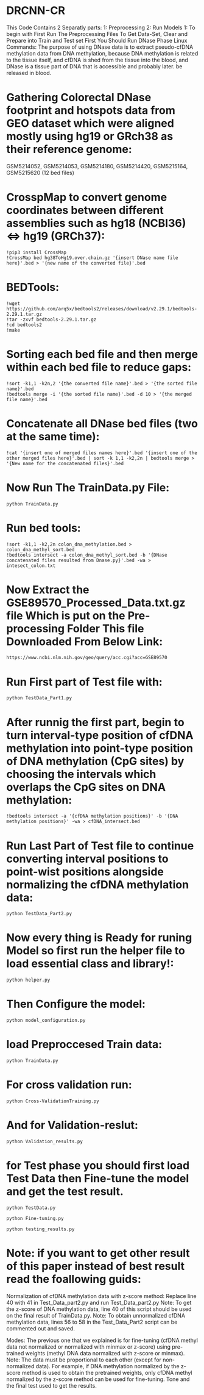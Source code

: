 # DRCNN-CR
This Code Contains 2 Separatly parts:
1: Preprocessing
2: Run Models
1: To begin with First Run The Preprocessing Files To Get Data-Set, Clear and Prepare into Train and Test set
First You Should Run DNase Phase Linux Commands:
The purpose of using DNase data is to extract pseudo-cfDNA methylation data from DNA methylation, because DNA methylation is related to the tissue itself, and cfDNA is shed from the tissue into the blood, and DNase is a tissue part of DNA that is accessible and probably later. be released in blood.

 # Gathering Colorectal DNase footprint and hotspots data from GEO dataset which were aligned mostly using hg19 or GRch38 as their reference genome: 
GSM5214052, GSM5214053, GSM5214180, GSM5214420, GSM5215164, GSM5215620 (12 bed files)

# CrosspMap to convert genome coordinates between different assemblies such as hg18 (NCBI36) <=> hg19 (GRCh37):
```
!pip3 install CrossMap
!CrossMap bed hg38ToHg19.over.chain.gz '{insert DNase name file here}'.bed > '{new name of the converted file}'.bed
```

# BEDTools:
```
!wget https://github.com/arq5x/bedtools2/releases/download/v2.29.1/bedtools-2.29.1.tar.gz
!tar -zxvf bedtools-2.29.1.tar.gz
!cd bedtools2
!make
```
# Sorting each bed file and then merge within each bed file to reduce gaps:
```
!sort -k1,1 -k2n,2 '{the converted file name}'.bed > '{the sorted file name}'.bed
!bedtools merge -i '{the sorted file name}'.bed -d 10 > '{the merged file name}'.bed
```
# Concatenate all DNase bed files (two at the same time):
```
!cat '{insert one of merged files names here}'.bed '{insert one of the other merged files here}'.bed | sort -k 1,1 -k2,2n | bedtools merge > '{New name for the concatenated files}'.bed
```
# Now Run The TrainData.py File:
```
python TrainData.py
```
# Run bed tools:
```
!sort -k1,1 -k2,2n colon_dna_methylation.bed > colon_dna_methyl_sort.bed
!bedtools intersect -a colon_dna_methyl_sort.bed -b '{DNase concatenated files resulted from Dnase.py}'.bed -wa > intesect_colon.txt
```
# Now Extract the GSE89570_Processed_Data.txt.gz file Which is put on the Pre-processing Folder This file Downloaded From Below Link: 
```
https://www.ncbi.nlm.nih.gov/geo/query/acc.cgi?acc=GSE89570
```
# Run First part of Test file with:
```
python TestData_Part1.py
```
# After runnig the first part, begin to turn interval-type position of cfDNA methylation into point-type position of DNA methylation (CpG sites) by choosing the intervals which overlaps the CpG sites on DNA methylation:
```
!bedtools intersect -a '{cfDNA methylation positions}' -b '{DNA methylation positions}' -wa > cfDNA_intersect.bed
```
# Run Last Part of Test file to continue converting interval positions to point-wist positions alongside normalizing the cfDNA methylation data‌:
```
python TestData_Part2.py
```
# Now every thing is Ready for runing Model so first run the helper file to load essential class and library!:
```
python helper.py
```
# Then Configure the model:
```
python model_configuration.py
```
# load Preproccesed Train data:
```
python TrainData.py
```
# For cross validation run:
```
python Cross-ValidationTraining.py
```
# And for Validation-reslut:
```
python Validation_results.py
```
# for Test phase you should first load Test Data then Fine-tune the model and get the test result.
```
python TestData.py
```
```
python Fine-tuning.py
```
```
python testing_results.py
```
# Note: if you want to get other result of this paper instead of best result read the foallowing guids:
Normalization of cfDNA methylation data with z-score method:
Replace line 40 with 41 in Test_Data_part2.py and run Test_Data_part2.py
Note: To get the z-score of DNA methylation data, line 40 of this script should be used on the final result of TrainData.py.
Note: To obtain unnormalized cfDNA methylation data, lines 56 to 58 in the Test_Data_Part2 script can be commented out and saved.

Modes:
The previous one that we explained is for fine-tuning (cfDNA methyl data not normalized or normalized with minmax or z-score) using pre-trained weights (methyl DNA data normalized with z-score or minmax).
 Note: The data must be proportional to each other (except for non-normalized data). For example, if DNA methylation normalized by the z-score method is used to obtain the pretrained weights, only cfDNA methyl normalized by the z-score method can be used for fine-tuning. Tone and the final test used to get the results.
